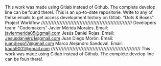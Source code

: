 This work was made using Gitlab instead of Github. 
The complete develop line can be found there!.
This is an up-to-date repositorie.
Write to any of these emails to get access development history on Gitlab.
"Dots & Boxes" Project Workflow
///////////////////////////////////////////////////////////
Developers team: "Codemakers"
Javier Mérida Morales. 			Email: javiermerida05@gmail.com
Jesús Daniel Rojas. 		    Email: Jesusdanielru1@gmail.com
Juan Diego Morón. 				Email: juandiegp17@gmail.com
Marco Alejandro Sandoval.   	Email: kada9001@gmail.com
//////////////////////////////////////////////////////////
This work was made using Gitlab instead of Github. 
The complete develop line can be foun there!.
